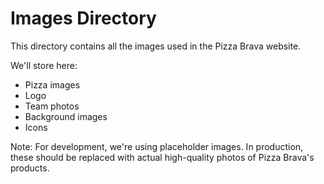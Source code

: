 # Images Directory

This directory contains all the images used in the Pizza Brava website.

We'll store here:
- Pizza images
- Logo
- Team photos
- Background images
- Icons

Note: For development, we're using placeholder images. In production, these should be replaced with actual high-quality photos of Pizza Brava's products.